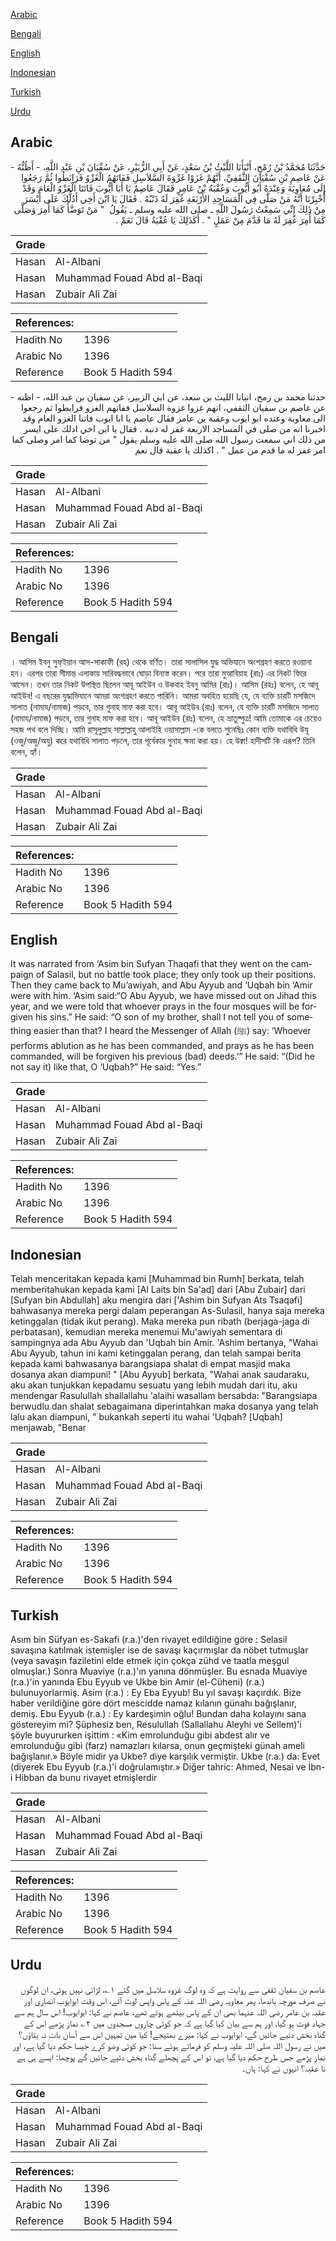 [Arabic](#arabic)

[Bengali](#bengali)

[English](#english)

[Indonesian](#indonesian)

[Turkish](#turkish)

[Urdu](#urdu)

## Arabic


<div dir="rtl" lang="ar" style={{fontSize:'larger',backgroundColor:'#f8f9fa',padding:20}}>
حَدَّثَنَا مُحَمَّدُ بْنُ رُمْحٍ، أَنْبَأَنَا اللَّيْثُ بْنُ سَعْدٍ، عَنْ أَبِي الزُّبَيْرِ، عَنْ سُفْيَانَ بْنِ عَبْدِ اللَّهِ، - أَظُنُّهُ - عَنْ عَاصِمِ بْنِ سُفْيَانَ الثَّقَفِيِّ، أَنَّهُمْ غَزَوْا غَزْوَةَ السَّلاَسِلِ فَفَاتَهُمُ الْغَزْوُ فَرَابَطُوا ثُمَّ رَجَعُوا إِلَى مُعَاوِيَةَ وَعِنْدَهُ أَبُو أَيُّوبَ وَعُقْبَةُ بْنُ عَامِرٍ فَقَالَ عَاصِمٌ يَا أَبَا أَيُّوبَ فَاتَنَا الْغَزْوُ الْعَامَ وَقَدْ أُخْبِرْنَا أَنَّهُ مَنْ صَلَّى فِي الْمَسَاجِدِ الأَرْبَعَةِ غُفِرَ لَهُ ذَنْبُهُ ‏.‏ فَقَالَ يَا ابْنَ أَخِي أَدُلُّكَ عَلَى أَيْسَرَ مِنْ ذَلِكَ إِنِّي سَمِعْتُ رَسُولَ اللَّهِ ـ صلى الله عليه وسلم ـ يَقُولُ ‏ "‏ مَنْ تَوَضَّأَ كَمَا أُمِرَ وَصَلَّى كَمَا أُمِرَ غُفِرَ لَهُ مَا قَدَّمَ مِنْ عَمَلٍ ‏"‏ ‏.‏ أَكَذَلِكَ يَا عُقْبَةُ قَالَ نَعَمْ ‏.‏
</div>
<div style={{backgroundColor:'#f8f9fa',padding:20, marginBottom: 10}}><table> <thead> <tr> <th>Grade</th> <th></th> </tr> </thead> <tbody> <tr><td>Hasan</td><td>Al-Albani</td></tr><tr><td>Hasan</td><td>Muhammad Fouad Abd al-Baqi</td></tr><tr><td>Hasan</td><td>Zubair Ali Zai</td></tr></tbody></table><table> <thead> <tr> <th>References:</th> <th></th> </tr> </thead> <tbody><tr><td>Hadith No</td><td>1396</td></tr><tr><td>Arabic No</td><td>1396</td></tr><tr><td>Reference</td><td>Book 5 Hadith 594</td></tr></tbody></table></div>


<div dir="rtl" lang="ar" style={{fontSize:'larger',backgroundColor:'#f8f9fa',padding:20}}>
حدثنا محمد بن رمح، انبانا الليث بن سعد، عن ابي الزبير، عن سفيان بن عبد الله، - اظنه - عن عاصم بن سفيان الثقفي، انهم غزوا غزوة السلاسل ففاتهم الغزو فرابطوا ثم رجعوا الى معاوية وعنده ابو ايوب وعقبة بن عامر فقال عاصم يا ابا ايوب فاتنا الغزو العام وقد اخبرنا انه من صلى في المساجد الاربعة غفر له ذنبه . فقال يا ابن اخي ادلك على ايسر من ذلك اني سمعت رسول الله صلى الله عليه وسلم يقول " من توضا كما امر وصلى كما امر غفر له ما قدم من عمل " . اكذلك يا عقبة قال نعم
</div>
<div style={{backgroundColor:'#f8f9fa',padding:20, marginBottom: 10}}><table> <thead> <tr> <th>Grade</th> <th></th> </tr> </thead> <tbody> <tr><td>Hasan</td><td>Al-Albani</td></tr><tr><td>Hasan</td><td>Muhammad Fouad Abd al-Baqi</td></tr><tr><td>Hasan</td><td>Zubair Ali Zai</td></tr></tbody></table><table> <thead> <tr> <th>References:</th> <th></th> </tr> </thead> <tbody><tr><td>Hadith No</td><td>1396</td></tr><tr><td>Arabic No</td><td>1396</td></tr><tr><td>Reference</td><td>Book 5 Hadith 594</td></tr></tbody></table></div>

## Bengali


<div dir="ltr" lang="bn" style={{fontSize:'larger',backgroundColor:'#f8f9fa',padding:20}}>
। আসিম ইবনু সুফ্ইয়ান আস-সাকাফী (রহ) থেকে বর্ণিত। তারা সালাসিল যুদ্ধ অভিযানে অংশগ্রহণ করতে রওয়ানা হন। এরপর তারা সীমান্ত এলাকায় সারিবদ্ধভাবে ঘোড়া বিন্যস্ত করেন। পরে তারা মুআবিয়াহ (রাঃ) এর নিকট ফিরে আসেন। তখন তার নিকট উপস্থিত ছিলেন আবূ আইউব ও উকবাহ ইবনু আমির (রাঃ)। আসিম (রহঃ) বলেন, হে আবূ আইউব! এ বছরের যুদ্ধাভিযানে আমরা অংশগ্রহণ করতে পারিনি। আমরা অবহিত হয়েছি যে, যে ব্যক্তি চারটি মসজিদে সালাত (নামায/নামাজ) পড়বে, তার গুনাহ মাফ করা হবে। আবূ আইউব (রাঃ) বলেন, যে ব্যক্তি চারটি মসজিদে সালাত (নামায/নামাজ) পড়বে, তার গুনাহ মাফ করা হবে। আবূ আইউব (রাঃ) বলেন, হে ভ্রাতুষ্পুত্র! আমি তোমাকে এর চেয়েও সহজ পথ বলে দিচ্ছি। আমি রাসূলুল্লাহ সাল্লাল্লাহু আলাইহি ওয়াসাল্লাম -কে বলতে শুনেছিঃ কোন ব্যক্তি যথাবিধি উযূ (ওজু/অজু/অযু) করে যথাবিধি সালাত পড়লে, তার পূর্বেকার গুনাহ ক্ষমা করা হয়। হে উক্বা! হাদীসটি কি এরূপ? তিনি বলেন, হ্যাঁ।
</div>
<div style={{backgroundColor:'#f8f9fa',padding:20, marginBottom: 10}}><table> <thead> <tr> <th>Grade</th> <th></th> </tr> </thead> <tbody> <tr><td>Hasan</td><td>Al-Albani</td></tr><tr><td>Hasan</td><td>Muhammad Fouad Abd al-Baqi</td></tr><tr><td>Hasan</td><td>Zubair Ali Zai</td></tr></tbody></table><table> <thead> <tr> <th>References:</th> <th></th> </tr> </thead> <tbody><tr><td>Hadith No</td><td>1396</td></tr><tr><td>Arabic No</td><td>1396</td></tr><tr><td>Reference</td><td>Book 5 Hadith 594</td></tr></tbody></table></div>

## English


<div dir="ltr" lang="en" style={{fontSize:'larger',backgroundColor:'#f8f9fa',padding:20}}>
It was narrated from ‘Asim bin Sufyan Thaqafi that they went on the campaign of Salasil, but no battle took place; they only took up their positions. Then they came back to Mu’awiyah, and Abu Ayyub and ‘Uqbah bin ‘Amir were with him. ‘Asim said:“O Abu Ayyub, we have missed out on Jihad this year, and we were told that whoever prays in the four mosques will be forgiven his sins.” He said: “O son of my brother, shall I not tell you of something easier than that? I heard the Messenger of Allah (ﷺ) say: ‘Whoever performs ablution as he has been commanded, and prays as he has been commanded, will be forgiven his previous (bad) deeds.’” He said: “(Did he not say it) like that, O ‘Uqbah?” He said: “Yes.”
</div>
<div style={{backgroundColor:'#f8f9fa',padding:20, marginBottom: 10}}><table> <thead> <tr> <th>Grade</th> <th></th> </tr> </thead> <tbody> <tr><td>Hasan</td><td>Al-Albani</td></tr><tr><td>Hasan</td><td>Muhammad Fouad Abd al-Baqi</td></tr><tr><td>Hasan</td><td>Zubair Ali Zai</td></tr></tbody></table><table> <thead> <tr> <th>References:</th> <th></th> </tr> </thead> <tbody><tr><td>Hadith No</td><td>1396</td></tr><tr><td>Arabic No</td><td>1396</td></tr><tr><td>Reference</td><td>Book 5 Hadith 594</td></tr></tbody></table></div>

## Indonesian


<div dir="ltr" lang="id" style={{fontSize:'larger',backgroundColor:'#f8f9fa',padding:20}}>
Telah menceritakan kepada kami [Muhammad bin Rumh] berkata, telah memberitahukan kepada kami [Al Laits bin Sa'ad] dari [Abu Zubair] dari [Sufyan bin Abdullah] aku mengira dari ['Ashim bin Sufyan Ats Tsaqafi] bahwasanya mereka pergi dalam peperangan As-Sulasil, hanya saja mereka ketinggalan (tidak ikut perang). Maka mereka pun ribath (berjaga-jaga di perbatasan), kemudian mereka menemui Mu'awiyah sementara di sampingnya ada Abu Ayyub dan 'Uqbah bin Amir. 'Ashim bertanya, "Wahai Abu Ayyub, tahun ini kami ketinggalan perang, dan telah sampai berita kepada kami bahwasanya barangsiapa shalat di empat masjid maka dosanya akan diampuni! " [Abu Ayyub] berkata, "Wahai anak saudaraku, aku akan tunjukkan kepadamu sesuatu yang lebih mudah dari itu, aku mendengar Rasulullah shallallahu 'alaihi wasallam bersabda: "Barangsiapa berwudlu dan shalat sebagaimana diperintahkan maka dosanya yang telah lalu akan diampuni, " bukankah seperti itu wahai 'Uqbah? [Uqbah] menjawab, "Benar
</div>
<div style={{backgroundColor:'#f8f9fa',padding:20, marginBottom: 10}}><table> <thead> <tr> <th>Grade</th> <th></th> </tr> </thead> <tbody> <tr><td>Hasan</td><td>Al-Albani</td></tr><tr><td>Hasan</td><td>Muhammad Fouad Abd al-Baqi</td></tr><tr><td>Hasan</td><td>Zubair Ali Zai</td></tr></tbody></table><table> <thead> <tr> <th>References:</th> <th></th> </tr> </thead> <tbody><tr><td>Hadith No</td><td>1396</td></tr><tr><td>Arabic No</td><td>1396</td></tr><tr><td>Reference</td><td>Book 5 Hadith 594</td></tr></tbody></table></div>

## Turkish


<div dir="ltr" lang="tr" style={{fontSize:'larger',backgroundColor:'#f8f9fa',padding:20}}>
Asım bin Süfyan es-Sakafi (r.a.)'den rivayet edildiğine göre : Selasil savaşına katılmak istemişler ise de savaşı kaçırmışlar da nöbet tutmuşlar (veya savaşın faziletini elde etmek için çokça zühd ve taatla meşgul olmuşlar.) Sonra Muaviye (r.a.)'ın yanına dönmüşler. Bu esnada Muaviye (r.a.)'in yanında Ebu Eyyub ve Ukbe bin Amir (el-Cüheni) (r.a.) bulunuyorlarmiş. Asim (r.a.) : Ey Eba Eyyub! Bu yıl savaşı kaçırdık. Bize haber verildiğine göre dört mescidde namaz kılanın günahı bağışlanır, demiş. Ebu Eyyub (r.a.) : Ey kardeşimin oğlu! Bundan daha kolayını sana göstereyim mi? Şüphesiz ben, Resulullah (Sallallahu Aleyhi ve Sellem)'i şöyle buyururken işittim : «Kim emrolunduğu gibi abdest alır ve emrolunduğu gibi (farz) namazları kılarsa, onun geçmişteki günah ameli bağışlanır.» Böyle midir ya Ukbe? diye karşılık vermiştir. Ukbe (r.a.) da: Evet (diyerek Ebu Eyyub (r.a.)'i doğrulamıştır.» Diğer tahric: Ahmed, Nesai ve İbn-i Hibban da bunu rivayet etmişlerdir
</div>
<div style={{backgroundColor:'#f8f9fa',padding:20, marginBottom: 10}}><table> <thead> <tr> <th>Grade</th> <th></th> </tr> </thead> <tbody> <tr><td>Hasan</td><td>Al-Albani</td></tr><tr><td>Hasan</td><td>Muhammad Fouad Abd al-Baqi</td></tr><tr><td>Hasan</td><td>Zubair Ali Zai</td></tr></tbody></table><table> <thead> <tr> <th>References:</th> <th></th> </tr> </thead> <tbody><tr><td>Hadith No</td><td>1396</td></tr><tr><td>Arabic No</td><td>1396</td></tr><tr><td>Reference</td><td>Book 5 Hadith 594</td></tr></tbody></table></div>

## Urdu


<div dir="rtl" lang="ur" style={{fontSize:'larger',backgroundColor:'#f8f9fa',padding:20}}>
عاصم بن سفیان ثقفی سے روایت ہے کہ وہ لوگ غزوہ سلاسل میں گئے ۱؎، لڑائی نہیں ہوئی، ان لوگوں نے صرف مورچہ باندھا، پھر معاویہ رضی اللہ عنہ کے پاس واپس لوٹ آئے، اس وقت ابوایوب انصاری اور عقبہ بن عامر رضی اللہ عنہما بھی ان کے پاس بیٹھے ہوئے تھے، عاصم نے کہا: ابوایوب! اس سال ہم سے جہاد فوت ہو گیا، اور ہم سے بیان کیا گیا ہے کہ جو کوئی چاروں مسجدوں میں ۲؎ نماز پڑھے اس کے گناہ بخش دئیے جائیں گے، ابوایوب نے کہا: میرے بھتیجے! کیا میں تمہیں اس سے آسان بات نہ بتاؤں؟ میں نے رسول اللہ صلی اللہ علیہ وسلم کو فرماتے ہوئے سنا: جو کوئی وضو کرے جیسا حکم دیا گیا ہے، اور نماز پڑھے جس طرح حکم دیا گیا ہے، تو اس کے پچھلے گناہ بخش دئیے جائیں گے پوچھا: ایسے ہی ہے نا عقبہ؟ انہوں نے کہا: ہاں۔
</div>
<div style={{backgroundColor:'#f8f9fa',padding:20, marginBottom: 10}}><table> <thead> <tr> <th>Grade</th> <th></th> </tr> </thead> <tbody> <tr><td>Hasan</td><td>Al-Albani</td></tr><tr><td>Hasan</td><td>Muhammad Fouad Abd al-Baqi</td></tr><tr><td>Hasan</td><td>Zubair Ali Zai</td></tr></tbody></table><table> <thead> <tr> <th>References:</th> <th></th> </tr> </thead> <tbody><tr><td>Hadith No</td><td>1396</td></tr><tr><td>Arabic No</td><td>1396</td></tr><tr><td>Reference</td><td>Book 5 Hadith 594</td></tr></tbody></table></div>